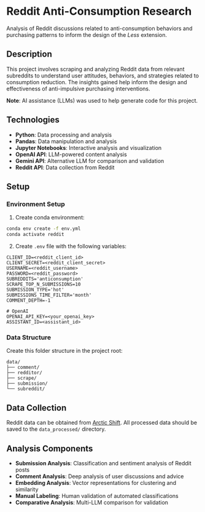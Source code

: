 # Reddit Anti-Consumption Research

Analysis of Reddit discussions related to anti-consumption behaviors and purchasing patterns to inform the design of the *Less* extension.

## Description

This project involves scraping and analyzing Reddit data from relevant subreddits to understand user attitudes, behaviors, and strategies related to consumption reduction. The insights gained help inform the design and effectiveness of anti-impulsive purchasing interventions.

**Note**: AI assistance (LLMs) was used to help generate code for this project.

## Technologies

- **Python**: Data processing and analysis
- **Pandas**: Data manipulation and analysis
- **Jupyter Notebooks**: Interactive analysis and visualization
- **OpenAI API**: LLM-powered content analysis
- **Gemini API**: Alternative LLM for comparison and validation
- **Reddit API**: Data collection from Reddit

## Setup

### Environment Setup
1. Create conda environment:
```bash
conda env create -f env.yml
conda activate reddit
```

2. Create `.env` file with the following variables:
```
CLIENT_ID=<reddit_client_id>
CLIENT_SECRET=<reddit_client_secret>
USERNAME=<reddit_username>
PASSWORD=<reddit_password>
SUBREDDITS='anticonsumption'
SCRAPE_TOP_N_SUBMISSIONS=10
SUBMISSION_TYPE='hot'
SUBMISSIONS_TIME_FILTER='month'
COMMENT_DEPTH=-1

# OpenAI
OPENAI_API_KEY=<your_openai_key>
ASSISTANT_ID=<assistant_id>
```

### Data Structure
Create this folder structure in the project root:
```
data/
├── comment/
├── redditor/
├── scrape/
├── submission/
└── subreddit/
```

## Data Collection

Reddit data can be obtained from [Arctic Shift](https://arctic-shift.photon-reddit.com/download-tool).
All processed data should be saved to the `data_processed/` directory.

## Analysis Components

- **Submission Analysis**: Classification and sentiment analysis of Reddit posts
- **Comment Analysis**: Deep analysis of user discussions and advice
- **Embedding Analysis**: Vector representations for clustering and similarity
- **Manual Labeling**: Human validation of automated classifications
- **Comparative Analysis**: Multi-LLM comparison for validation
